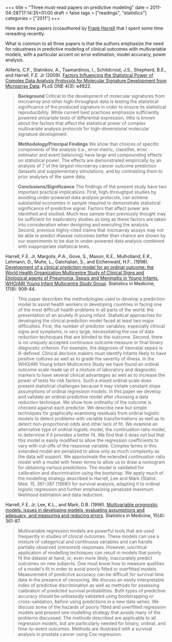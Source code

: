 +++
title = "Three must-read papers on predictive modeling"
date = 2011-04-28T17:14:35+01:00
draft = false
tags = ["readings", "statistics"]
categories = ["2011"]
+++

Here are three papers (co)authored by [Frank Harrell](http://biostat.mc.vanderbilt.edu/wiki/Main/FrankHarrell) that I spent some time rereading recently.

<!--more-->

What is common to all three papers is that the authors emphasize the need for robustness in predictive modeling of clinical outcomes with multivariable models, with a particular accent on error estimation, model accuracy, power analysis.

Aliferis, C.F., Statnikov, A., Tsamardinos, I., Schildcrout, J.S., Shepherd, B.E., and Harrell, F.E. Jr (2009). [Factors Influencing the Statistical Power of Complex Data Analysis Protocols for Molecular Signature Development from Microarray Data](http://www.plosone.org/article/info%3adoi/10.1371/journal.pone.0004922). PLoS ONE 4(3): e4922.

> **Background**
> Critical to the development of molecular signatures from microarray and other high-throughput data is testing the statistical significance of the produced signature in order to ensure its statistical reproducibility. While current best practices emphasize sufficiently powered univariate tests of differential expression, little is known about the factors that affect the statistical power of complex multivariate analysis protocols for high-dimensional molecular signature development.
> 
> **Methodology/Principal Findings**
> We show that choices of specific components of the analysis (i.e., error metric, classifier, error estimator and event balancing) have large and compounding effects on statistical power. The effects are demonstrated empirically by an analysis of 7 of the largest microarray cancer outcome prediction datasets and supplementary simulations, and by contrasting them to prior analyses of the same data.
> 
> **Conclusions/Significance**
> The findings of the present study have two important practical implications: First, high-throughput studies by avoiding under-powered data analysis protocols, can achieve substantial economies in sample required to demonstrate statistical significance of predictive signal. Factors that affect power are identified and studied. Much less sample than previously thought may be sufficient for exploratory studies as long as these factors are taken into consideration when designing and executing the analysis. Second, previous highly-cited claims that microarray assays may not be able to predict disease outcomes better than chance are shown by our experiments to be due to under-powered data analysis combined with inappropriate statistical tests.

Harrell, F.E. Jr, Margolis, P.A., Gove, S., Mason, K.E., Mulholland, E.K., Lehmann, D., Muhe, L., Gatchalian, S., and Eichenwald, H.F.. (1998). [Development of a clinical prediction model for an ordinal outcome: the World Health Organization Multicentre Study of Clinical Signs and Etiological agents of Pneumonia, Sepsis and Meningitis in Young Infants. WHO/ARI Young Infant Multicentre Study Group](http://www.lcc.uma.es/~jja/recidiva/064.pdf). Statistics in Medicine, 17(8): 909-44.

> This paper describes the methodologies used to develop a prediction model to assist health workers in developing countries in facing one of the most difficult health problems in all parts of the world: the presentation of an acutely ill young infant. Statistical approaches for developing the clinical prediction model faced at least two major difficulties. First, the number of predictor variables, especially clinical signs and symptoms, is very large, necessitating the use of data reduction techniques that are blinded to the outcome. Second, there is no uniquely accepted continuous outcome measure or final binary diagnostic criterion. For example, the diagnosis of neonatal sepsis is ill-defined. Clinical decision makers must identify infants likely to have positive cultures as well as to grade the severity of illness. In the WHO/ARI Young Infant Multicentre Study we have found an ordinal outcome scale made up of a mixture of laboratory and diagnostic markers to have several clinical advantages as well as to increase the power of tests for risk factors. Such a mixed ordinal scale does present statistical challenges because it may violate constant slope assumptions of ordinal regression models. In this paper we develop and validate an ordinal predictive model after choosing a data reduction technique. We show how ordinality of the outcome is checked against each predictor. We describe new but simple techniques for graphically examining residuals from ordinal logistic models to detect problems with variable transformations as well as to detect non-proportional odds and other lack of fit. We examine an alternative type of ordinal logistic model, the continuation ratio model, to determine if it provides a better fit. We find that it does not but that this model is easily modified to allow the regression coefficients to vary with cut-offs of the response variable. Complex terms in this extended model are penalized to allow only as much complexity as the data will support. We approximate the extended continuation ratio model with a model with fewer terms to allow us to draw a nomogram for obtaining various predictions. The model is validated for calibration and discrimination using the bootstrap. We apply much of the modelling strategy described in Harrell, Lee and Mark (Statist. Med. 15, 361-387 (1998)) for survival analysis, adapting it to ordinal logistic regression and further emphasizing penalized maximum likelihood estimation and data reduction.


Harrell, F.E. Jr, Lee, K.L., and Mark, D.B. (1996). [Multivariable prognostic models: issues in developing models, evaluating assumptions and adequacy, and measuring and reducing errors](http://www.google.fr/url?sa=t&source=web&cd=1&ved=0CCUQFjAA&url=http%3A%2F%2Fwww.unt.edu%2Frss%2Fclass%2FJon%2FMiscDocs%2FHarrell_1996.pdf&ei=CUe5TcbIFM2v8QPa87lA&usg=AFQjCNHuArhbPMUIgFFKkTE2eqqKLEodyg&sig2=zxnYgUuvIRj3zdAu0w-T5Q). Statistics in Medicine, 15(4): 361-87.

> Multivariable regression models are powerful tools that are used frequently in studies of clinical outcomes. These models can use a mixture of categorical and continuous variables and can handle partially observed (censored) responses. However, uncritical application of modelling techniques can result in models that poorly fit the dataset at hand, or, even more likely, inaccurately predict outcomes on new subjects. One must know how to measure qualities of a model's fit in order to avoid poorly fitted or overfitted models. Measurement of predictive accuracy can be difficult for survival time data in the presence of censoring. We discuss an easily interpretable index of predictive discrimination as well as methods for assessing calibration of predicted survival probabilities. Both types of predictive accuracy should be unbiasedly validated using bootstrapping or cross-validation, before using predictions in a new data series. We discuss some of the hazards of poorly fitted and overfitted regression models and present one modelling strategy that avoids many of the problems discussed. The methods described are applicable to all regression models, but are particularly needed for binary, ordinal, and time-to-event outcomes. Methods are illustrated with a survival analysis in prostate cancer using Cox regression.
 

